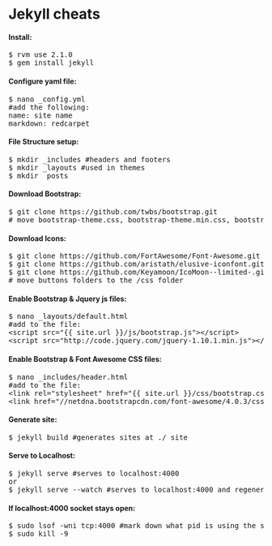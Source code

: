 Jekyll cheats
=============

<h4>Install:</h4>
<pre>
$ rvm use 2.1.0
$ gem install jekyll
</pre>

<h4>Configure yaml file:</h4>
<pre>
$ nano _config.yml
#add the following:
name: site name
markdown: redcarpet
</pre>

<h4>File Structure setup:</h4>
<pre>
$ mkdir _includes #headers and footers
$ mkdir _layouts #used in themes
$ mkdir _posts
</pre>

<h4>Download Bootstrap:</h4>
<pre>
$ git clone https://github.com/twbs/bootstrap.git
# move bootstrap-theme.css, bootstrap-theme.min.css, bootstrap.css, bootstrap.min.css to the /css folder
</pre>

<h4>Download Icons:</h4>
<pre>
$ git clone https://github.com/FortAwesome/Font-Awesome.git #Font Awesome
$ git clone https://github.com/aristath/elusive-iconfont.git #elusive
$ git clone https://github.com/Keyamoon/IcoMoon--limited-.git #icomoon
# move buttons folders to the /css folder
</pre>

<h4>Enable Bootstrap & Jquery js files:</h4>
<pre>
$ nano _layouts/default.html
#add to the file:
&lt;script src="{{ site.url }}/js/bootstrap.js"&gt;&lt;/script&gt;
&lt;script src="http://code.jquery.com/jquery-1.10.1.min.js"&gt;&lt;/script&gt;
</pre>

<h4>Enable Bootstrap & Font Awesome CSS files:</h4>
<pre>
$ nano _includes/header.html
#add to the file:
&lt;link rel="stylesheet" href="{{ site.url }}/css/bootstrap.css&gt;
&lt;link href="//netdna.bootstrapcdn.com/font-awesome/4.0.3/css/font-awesome.css" rel="stylesheet"&gt;
</pre>

<h4>Generate site:</h4>
<pre>
$ jekyll build #generates sites at ./_site
</pre>

<h4>Serve to Localhost:</h4>
<pre>
$ jekyll serve #serves to localhost:4000
or
$ jekyll serve --watch #serves to localhost:4000 and regenerates for changes
</pre>

<h4>If localhost:4000 socket stays open:</h4>
<pre>
$ sudo lsof -wni tcp:4000 #mark down what pid is using the socket
$ sudo kill -9 <pid>
</pre>

